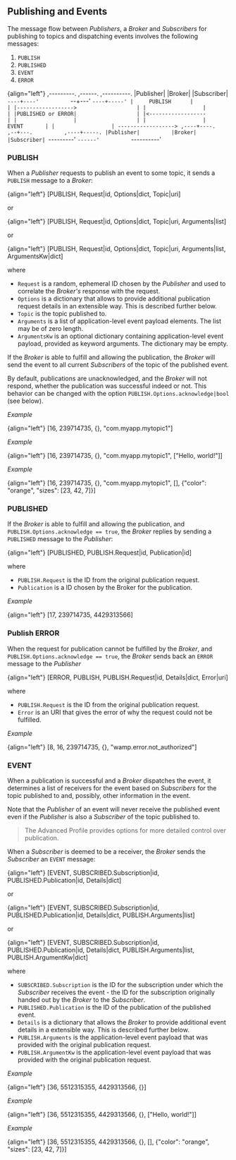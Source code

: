 ## Publishing and Events

The message flow between *Publishers*, a *Broker* and *Subscribers* for publishing to topics and dispatching events involves the following messages:

 1. `PUBLISH`
 2. `PUBLISHED`
 3. `EVENT`
 4. `ERROR`

{align="left"}
        ,---------.          ,------.          ,----------.
        |Publisher|          |Broker|          |Subscriber|
        `----+----'          `--+---'          `----+-----'
             |     PUBLISH      |                   |
             |------------------>                   |
             |                  |                   |
             |PUBLISHED or ERROR|                   |
             |<------------------                   |
             |                  |                   |
             |                  |       EVENT       |
             |                  | ------------------>
        ,----+----.          ,--+---.          ,----+-----.
        |Publisher|          |Broker|          |Subscriber|
        `---------'          `------'          `----------'

### PUBLISH

When a *Publisher* requests to publish an event to some topic, it sends a `PUBLISH` message to a *Broker*:

{align="left"}
        [PUBLISH, Request|id, Options|dict, Topic|uri]

or

{align="left"}
        [PUBLISH, Request|id, Options|dict, Topic|uri, Arguments|list]

or

{align="left"}
        [PUBLISH, Request|id, Options|dict, Topic|uri, Arguments|list,
            ArgumentsKw|dict]

where

* `Request` is a random, ephemeral ID chosen by the *Publisher* and used to correlate the *Broker's* response with the request.
* `Options` is a dictionary that allows to provide additional publication request details in an extensible way. This is described further below.
* `Topic` is the topic published to.
* `Arguments` is a list of application-level event payload elements. The list may be of zero length.
* `ArgumentsKw` is an optional dictionary containing application-level event payload, provided as keyword arguments. The dictionary may be empty.

If the *Broker* is able to fulfill and allowing the publication, the *Broker* will send the event to all current *Subscribers* of the topic of the published event.

By default, publications are unacknowledged, and the *Broker* will not respond, whether the publication was successful indeed or not. This behavior can be changed with the option `PUBLISH.Options.acknowledge|bool` (see below).

*Example*

{align="left"}
        [16, 239714735, {}, "com.myapp.mytopic1"]

*Example*

{align="left"}
        [16, 239714735, {}, "com.myapp.mytopic1", ["Hello, world!"]]

*Example*

{align="left"}
        [16, 239714735, {}, "com.myapp.mytopic1", [], {"color": "orange",
            "sizes": [23, 42, 7]}]


### PUBLISHED

If the *Broker* is able to fulfill and allowing the publication, and `PUBLISH.Options.acknowledge == true`, the *Broker* replies by sending a `PUBLISHED` message to the *Publisher*:

{align="left"}
        [PUBLISHED, PUBLISH.Request|id, Publication|id]

where

* `PUBLISH.Request` is the ID from the original publication request.
* `Publication` is a ID chosen by the Broker for the publication.

*Example*

{align="left"}
        [17, 239714735, 4429313566]


### Publish ERROR

When the request for publication cannot be fulfilled by the *Broker*, and `PUBLISH.Options.acknowledge == true`, the *Broker* sends back an `ERROR` message to the *Publisher*

{align="left"}
        [ERROR, PUBLISH, PUBLISH.Request|id, Details|dict, Error|uri]

where

 * `PUBLISH.Request` is the ID from the original publication request.
 * `Error` is an URI that gives the error of why the request could not be fulfilled.

*Example*

{align="left"}
        [8, 16, 239714735, {}, "wamp.error.not_authorized"]


### EVENT

When a publication is successful and a *Broker* dispatches the event, it determines a list of receivers for the event based on *Subscribers* for the topic published to and, possibly, other information in the event.

Note that the *Publisher* of an event will never receive the published event even if the *Publisher* is also a *Subscriber* of the topic published to.

> The Advanced Profile provides options for more detailed control over publication.
>

When a *Subscriber* is deemed to be a receiver, the *Broker* sends the *Subscriber* an `EVENT` message:

{align="left"}
        [EVENT, SUBSCRIBED.Subscription|id, PUBLISHED.Publication|id,
            Details|dict]

or

{align="left"}
        [EVENT, SUBSCRIBED.Subscription|id, PUBLISHED.Publication|id,
            Details|dict, PUBLISH.Arguments|list]

or

{align="left"}
        [EVENT, SUBSCRIBED.Subscription|id, PUBLISHED.Publication|id,
        Details|dict, PUBLISH.Arguments|list, PUBLISH.ArgumentKw|dict]

where

* `SUBSCRIBED.Subscription` is the ID for the subscription under which the *Subscriber* receives the event - the ID for the subscription originally handed out by the *Broker* to the *Subscriber*.
* `PUBLISHED.Publication` is the ID of the publication of the published event.
* `Details` is a dictionary that allows the *Broker* to provide additional event details in a extensible way. This is described further below.
* `PUBLISH.Arguments` is the application-level event payload that was provided with the original publication request.
* `PUBLISH.ArgumentKw` is the application-level event payload that was provided with the original publication request.

*Example*

{align="left"}
        [36, 5512315355, 4429313566, {}]

*Example*

{align="left"}
        [36, 5512315355, 4429313566, {}, ["Hello, world!"]]

*Example*

{align="left"}
        [36, 5512315355, 4429313566, {}, [], {"color": "orange",
            "sizes": [23, 42, 7]}]
